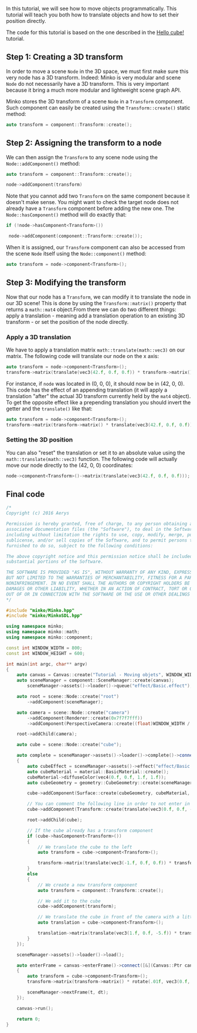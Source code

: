 In this tutorial, we will see how to move objects programmatically. This tutorial will teach you both how to translate objects and how to set their position directly.

The code for this tutorial is based on the one described in the [Hello cube!](../tutorial/01-Hello_cube!.md) tutorial.

Step 1: Creating a 3D transform
-------------------------------

In order to move a scene `Node` in the 3D space, we must first make sure this very node has a 3D transform. Indeed: Minko is very modular and scene `Node` do not necessarily have a 3D transform. This is very important because it bring a much more modular and lightweight scene graph API.

Minko stores the 3D transform of a scene `Node` in a `Transform` component. Such component can easily be created using the `Transform::create()` static method:

```cpp
auto transform = component::Transform::create();
```


Step 2: Assigning the transform to a node
-----------------------------------------

We can then assign the `Transform` to any scene node using the `Node::addComponent()` method:

```cpp
auto transform = component::Transform::create();

node->addComponent(transform)
```


Note that you cannot add two `Transform` on the same component because it doesn't make sense. You might want to check the target node does not already have a `Transform` component before adding the new one. The `Node::hasComponent()` method will do exactly that:

```cpp
if (!node->hasComponent<Transform>())

 node->addComponent(component::Transform::create());

```


When it is assigned, our `Transform` component can also be accessed from the scene `Node` itself using the `Node::component()` method:

```cpp
auto transform = node->component<Transform>();
```


Step 3: Modifying the transform
-------------------------------

Now that our node has a `Transform`, we can modify it to translate the node in our 3D scene! This is done by using the `Transform::matrix()` property that returns a `math::mat4` object.From there we can do two different things: apply a translation - meaning add a translation operation to an existing 3D transform - or set the position of the node directly.

### Apply a 3D translation

We have to apply a translation matrix `math::translate(math::vec3)` on our matrix. The following code will translate our node on the x axis:

```cpp
auto transform = node->component<Transform>();
transform->matrix(translate(vec3(42.f, 0.f, 0.f)) * transform->matrix());
```

For instance, if `node` was located in (0, 0, 0), it should now be in (42, 0, 0). This code has the effect of an appending translation (it will apply a translation "after" the actual 3D transform currently held by the `mat4` object). To get the opposite effect like a prepending translation you should invert the getter and the `translate()` like that:

```cpp
auto transform = node->component<Transform>();
transform->matrix(transform->matrix() * translate(vec3(42.f, 0.f, 0.f)));
```

### Setting the 3D position

You can also "reset" the translation or set it to an absolute value using the `math::translate(math::vec3)` function. The following code will actually move our node directly to the (42, 0, 0) coordinates:

```cpp
node->component<Transform>()->matrix(translate(vec3(42.f, 0.f, 0.f)));
```

Final code
----------

```cpp
/*
Copyright (c) 2016 Aerys

Permission is hereby granted, free of charge, to any person obtaining a copy of this software and
associated documentation files (the "Software"), to deal in the Software without restriction,
including without limitation the rights to use, copy, modify, merge, publish, distribute,
sublicense, and/or sell copies of the Software, and to permit persons to whom the Software is
furnished to do so, subject to the following conditions:

The above copyright notice and this permission notice shall be included in all copies or
substantial portions of the Software.

THE SOFTWARE IS PROVIDED "AS IS", WITHOUT WARRANTY OF ANY KIND, EXPRESS OR IMPLIED, INCLUDING
BUT NOT LIMITED TO THE WARRANTIES OF MERCHANTABILITY, FITNESS FOR A PARTICULAR PURPOSE AND
NONINFRINGEMENT. IN NO EVENT SHALL THE AUTHORS OR COPYRIGHT HOLDERS BE LIABLE FOR ANY CLAIM,
DAMAGES OR OTHER LIABILITY, WHETHER IN AN ACTION OF CONTRACT, TORT OR OTHERWISE, ARISING FROM,
OUT OF OR IN CONNECTION WITH THE SOFTWARE OR THE USE OR OTHER DEALINGS IN THE SOFTWARE.
*/

#include "minko/Minko.hpp"
#include "minko/MinkoSDL.hpp"

using namespace minko;
using namespace minko::math;
using namespace minko::component;

const int WINDOW_WIDTH = 800;
const int WINDOW_HEIGHT = 600;

int	main(int argc, char** argv)
{
	auto canvas = Canvas::create("Tutorial - Moving objets", WINDOW_WIDTH, WINDOW_HEIGHT);
	auto sceneManager = component::SceneManager::create(canvas);
		sceneManager->assets()->loader()->queue("effect/Basic.effect");

	auto root = scene::Node::create("root")
		->addComponent(sceneManager);

	auto camera = scene::Node::create("camera")
		->addComponent(Renderer::create(0x7f7f7fff))
		->addComponent(PerspectiveCamera::create((float)WINDOW_WIDTH / (float)WINDOW_HEIGHT, (float)M_PI * 0.25f, .1f, 1000.f));

	root->addChild(camera);

	auto cube = scene::Node::create("cube");

	auto complete = sceneManager->assets()->loader()->complete()->connect([&](file::Loader::Ptr loader)
	{
		auto cubeEffect = sceneManager->assets()->effect("effect/Basic.effect");
		auto cubeMaterial = material::BasicMaterial::create();
		cubeMaterial->diffuseColor(vec4(0.f, 0.f, 1.f, 1.f));
		auto cubeGeometry = geometry::CubeGeometry::create(sceneManager->assets()->context());

		cube->addComponent(Surface::create(cubeGeometry, cubeMaterial, cubeEffect));

		// You can comment the following line in order to not enter in the following if case
		cube->addComponent(Transform::create(translate(vec3(0.f, 0.f, -5.f))));

		root->addChild(cube);

		// If the cube already has a transform component
		if (cube->hasComponent<Transform>())
		{
			// We translate the cube to the left
			auto transform = cube->component<Transform>();

			transform->matrix(translate(vec3(-1.f, 0.f, 0.f)) * transform->matrix());
		}
		else
		{
			// We create a new transform component
			auto transform = component::Transform::create();

			// We add it to the cube
			cube->addComponent(transform);

			// We translate the cube in front of the camera with a little lag to the right
			auto translation = cube->component<Transform>();

			translation->matrix(translate(vec3(1.f, 0.f, -5.f)) * transform->matrix());
		}
	});

	sceneManager->assets()->loader()->load();

	auto enterFrame = canvas->enterFrame()->connect([&](Canvas::Ptr canvas, float t, float dt)
	{
		auto transform = cube->component<Transform>();
		transform->matrix(transform->matrix() * rotate(.01f, vec3(0.f, 1.f, 0.f)));

		sceneManager->nextFrame(t, dt);
	});

	canvas->run();

	return 0;
}
```
